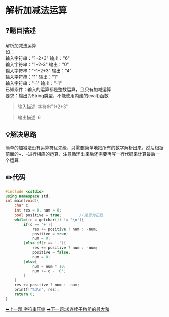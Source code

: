 # 解析加减法运算

## :question:题目描述
解析加减法运算    
如：    
输入字符串："1+2+3" 输出："6"    
输入字符串："1+2-3" 输出："0"    
输入字符串："-1+2+3" 输出："4"    
输入字符串："1" 输出："1"    
输入字符串："-1" 输出："-1"    
已知条件：输入的运算都是整数运算，且只有加减运算    
要求：输出为String类型，不能使用内建的eval()函数

>输入描述:
字符串"1+2+3"

>输出描述:
6

## :bulb:解决思路
简单的加减法没有运算符优先级，只需要简单地把所有的数字解析出来，然后根据前面的+、-进行相应的运算，注意循环出来后还需要再写一行代码来计算最后一个运算

## :pencil2:代码
```c++
#include <cstdio>
using namespace std;
int main(void){
    char c;
    int res = 0, num = 0;
    bool positive = true;        //是否为正数
    while((c = getchar()) != '\n'){
        if(c == '+'){
            res += positive ? num : -num;
            positive = true;
            num = 0;
        }else if(c == '-'){
            res += positive ? num : -num;
            positive = false;
            num = 0;
        }else{
            num = num * 10;
            num += c - '0';
        }
    }
    res += positive ? num : -num;
    printf("%d\n", res);
    return 0;
}
```
[:arrow_left:上一题:字符串压缩](CompressStringII.md)
[:arrow_right:下一题:求连续子数组的最大和](MaxSumOfSubArray.md)